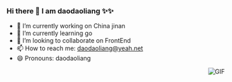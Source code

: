 ### Hi there 👋 I am daodaoliang ✨✨

- 🔭 I’m currently working on China jinan
- 🌱 I’m currently learning go
- 👯 I’m looking to collaborate on FrontEnd
- 📫 How to reach me: daodaoliang@yeah.net
- 😄 Pronouns: daodaoliang

<!-- ![daodaoliang](https://github-readme-stats.vercel.app/api?username=daodaoliang&show_icons=true) -->
<img align="right" alt="GIF" src="https://media.giphy.com/media/836HiJc7pgzy8iNXCn/giphy.gif" />

